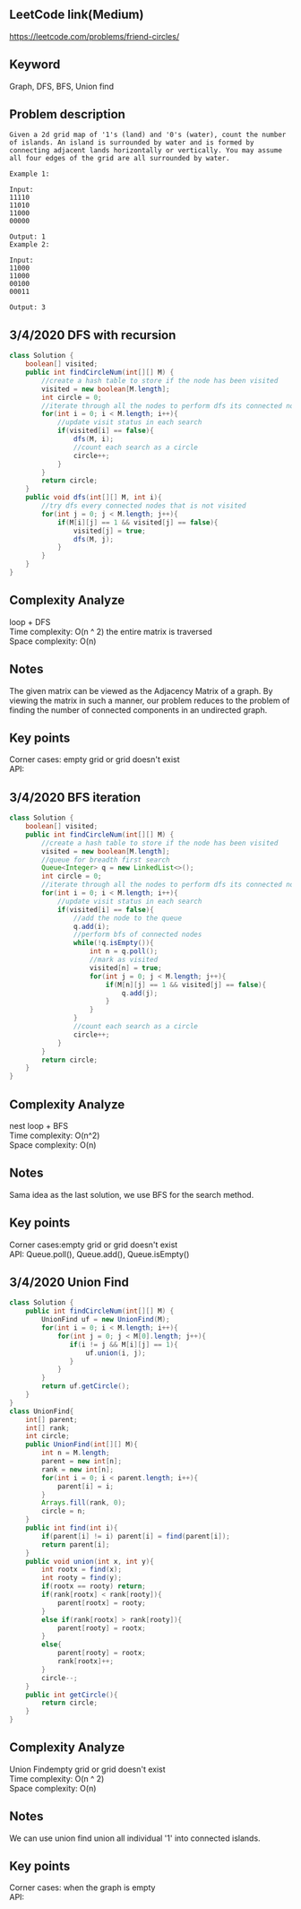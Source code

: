 ## LeetCode link(Medium)
https://leetcode.com/problems/friend-circles/

## Keyword
Graph, DFS, BFS, Union find

## Problem description
```
Given a 2d grid map of '1's (land) and '0's (water), count the number of islands. An island is surrounded by water and is formed by connecting adjacent lands horizontally or vertically. You may assume all four edges of the grid are all surrounded by water.

Example 1:

Input:
11110
11010
11000
00000

Output: 1
Example 2:

Input:
11000
11000
00100
00011

Output: 3
```
## 3/4/2020 DFS with recursion

```java
class Solution {
    boolean[] visited;
    public int findCircleNum(int[][] M) {
        //create a hash table to store if the node has been visited
        visited = new boolean[M.length];
        int circle = 0;
        //iterate through all the nodes to perform dfs its connected nodes
        for(int i = 0; i < M.length; i++){
            //update visit status in each search
            if(visited[i] == false){
                dfs(M, i);
                //count each search as a circle
                circle++;
            }
        }
        return circle;
    }
    public void dfs(int[][] M, int i){
        //try dfs every connected nodes that is not visited
        for(int j = 0; j < M.length; j++){
            if(M[i][j] == 1 && visited[j] == false){
                visited[j] = true;
                dfs(M, j);
            }
        }
    }
}
```

## Complexity Analyze
loop + DFS\
Time complexity: O(n ^ 2) the entire matrix is traversed\
Space complexity: O(n)

## Notes
The given matrix can be viewed as the Adjacency Matrix of a graph. By viewing the matrix in such a manner, our problem reduces to the problem of finding the number of connected components in an undirected graph.

## Key points
Corner cases: empty grid or grid doesn't exist\
API:

## 3/4/2020 BFS iteration

```java
class Solution {
    boolean[] visited;
    public int findCircleNum(int[][] M) {
        //create a hash table to store if the node has been visited
        visited = new boolean[M.length];
        //queue for breadth first search
        Queue<Integer> q = new LinkedList<>();
        int circle = 0;
        //iterate through all the nodes to perform dfs its connected nodes
        for(int i = 0; i < M.length; i++){
            //update visit status in each search
            if(visited[i] == false){
                //add the node to the queue
                q.add(i);
                //perform bfs of connected nodes
                while(!q.isEmpty()){
                    int n = q.poll();
                    //mark as visited
                    visited[n] = true;
                    for(int j = 0; j < M.length; j++){
                        if(M[n][j] == 1 && visited[j] == false){
                            q.add(j);
                        }
                    }
                }
                //count each search as a circle
                circle++;
            }
        }
        return circle;
    }
}
```

## Complexity Analyze
nest loop + BFS\
Time complexity: O(n^2)\
Space complexity: O(n)

## Notes
Sama idea as the last solution, we use BFS for the search method.

## Key points
Corner cases:empty grid or grid doesn't exist\
API: Queue.poll(), Queue.add(), Queue.isEmpty()

## 3/4/2020 Union Find

```java
class Solution {
    public int findCircleNum(int[][] M) {
        UnionFind uf = new UnionFind(M);
        for(int i = 0; i < M.length; i++){
            for(int j = 0; j < M[0].length; j++){
               if(i != j && M[i][j] == 1){
                   uf.union(i, j);
               } 
            }
        }
        return uf.getCircle();
    }
}
class UnionFind{
    int[] parent;
    int[] rank;
    int circle;
    public UnionFind(int[][] M){
        int n = M.length;
        parent = new int[n];
        rank = new int[n];
        for(int i = 0; i < parent.length; i++){
            parent[i] = i;
        }
        Arrays.fill(rank, 0);
        circle = n;
    }
    public int find(int i){
        if(parent[i] != i) parent[i] = find(parent[i]);
        return parent[i];
    }
    public void union(int x, int y){
        int rootx = find(x);
        int rooty = find(y);
        if(rootx == rooty) return;
        if(rank[rootx] < rank[rooty]){
            parent[rootx] = rooty;
        }
        else if(rank[rootx] > rank[rooty]){
            parent[rooty] = rootx;
        }
        else{
            parent[rooty] = rootx;
            rank[rootx]++;
        }
        circle--;
    }
    public int getCircle(){
        return circle;
    }
}
```

## Complexity Analyze
Union Findempty grid or grid doesn't exist\
Time complexity: O(n ^ 2)\
Space complexity: O(n)

## Notes
We can use union find union all individual '1' into connected islands.

## Key points
Corner cases: when the graph is empty\
API: